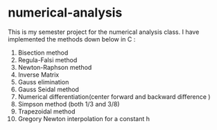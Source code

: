 # numerical-analysis
This is my semester project for the numerical analysis class.
I have implemented the methods down below in C :
1. Bisection method
2. Regula-Falsi method
3. Newton-Raphson method
4. Inverse Matrix
5. Gauss elimination
6. Gauss Seidal method
7. Numerical differentiation(center forward and backward difference )
8.  Simpson method (both 1/3 and 3/8)
9. Trapezoidal method
10. Gregory Newton interpolation for a constant h 
